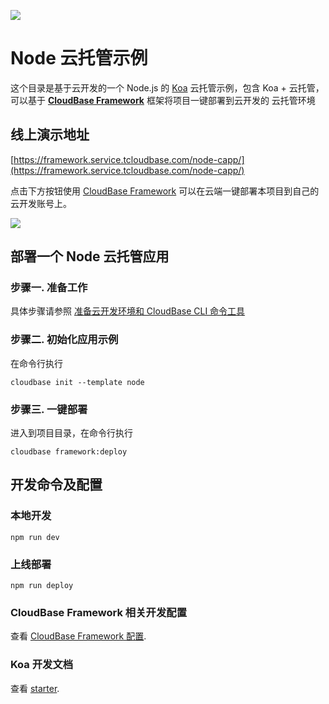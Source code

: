 <a href="https://github.com/TencentCloudBase/cloudbase-templates"><img src="https://main.qcloudimg.com/raw/82da2591cd2aed610d7f91f9dd881930.png"></a>

# Node 云托管示例

这个目录是基于云开发的一个 Node.js 的 [Koa](https://koa.bootcss.com/) 云托管示例，包含 Koa + 云托管，可以基于 **[CloudBase Framework](https://github.com/TencentCloudBase/cloudbase-framework)** 框架将项目一键部署到云开发的 云托管环境

## 线上演示地址

[https://framework.service.tcloudbase.com/node-capp/](https://framework.service.tcloudbase.com/node-capp/)

点击下方按钮使用 [CloudBase Framework](https://github.com/TencentCloudBase/cloudbase-framework) 可以在云端一键部署本项目到自己的云开发账号上。

[![](https://main.qcloudimg.com/raw/67f5a389f1ac6f3b4d04c7256438e44f.svg)](https://console.cloud.tencent.com/tcb/env/index?action=CreateAndDeployCloudBaseProject&tdl_anchor=github&tdl_site=0&appUrl=https%3A%2F%2Fgitee.com%2FTencentCloudBase%2Fcloudbase-templates&workDir=node&appName=node)

## 部署一个 Node 云托管应用

### 步骤一. 准备工作

具体步骤请参照 [准备云开发环境和 CloudBase CLI 命令工具](https://gitee.com/TencentCloudBase/cloudbase-framework/blob/gitee/CLI_GUIDE.md)

### 步骤二. 初始化应用示例

在命令行执行

```
cloudbase init --template node
```

### 步骤三. 一键部署

进入到项目目录，在命令行执行

```
cloudbase framework:deploy
```

## 开发命令及配置

### 本地开发

```
npm run dev
```

### 上线部署

```
npm run deploy
```

### CloudBase Framework 相关开发配置

查看 [CloudBase Framework 配置](https://github.com/TencentCloudBase/cloudbase-framework).

### Koa 开发文档

查看 [starter](https://koa.bootcss.com/#application).
